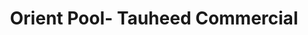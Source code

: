 ---
title: "Orient Pool- Tauheed Commercial"
url: /karachi/orient-pool-tauheed-commercial/
shop: Einkaufszentrum
---